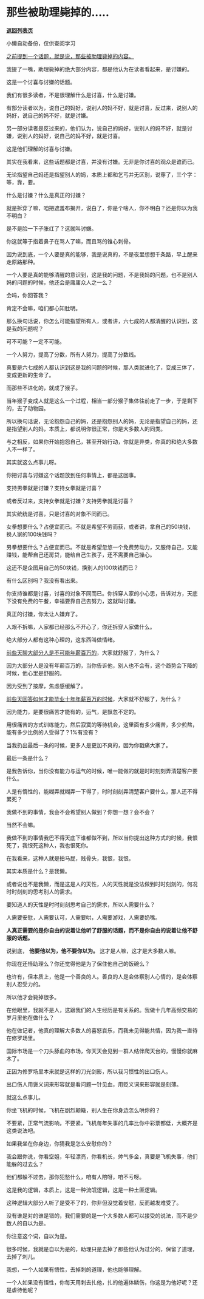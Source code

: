 # 那些被助理毙掉的.....

[**返回列表页**](/gzh/记忆承载)

小懒自动备份，仅供查阅学习

[之前提到一个话题，就是说，那些被助理毙掉的内容。  
](http://mp.weixin.qq.com/s?__biz=MzU0MjYwNDU2Mw==&mid=2247501130&idx=1&sn=72cf9fdb76195fd27d5c47007a50043a&chksm=fb1aa936cc6d202039017e85d032370fad81b77e071b74dacb2023e1346e6503c58a7ee99709&scene=21#wechat_redirect)

  

我提了一嘴，助理毙掉的绝大部分内容，都是他认为在读者看起来，是讨嫌的。  

  

这是一个讨喜与讨嫌的话题。  

  

我们有很多读者，不是很理解什么是讨喜，什么是讨嫌。  

  

有部分读者以为，说自己的妈好，说别人的妈不好，就是讨喜，反过来，说别人的妈好，说自己的妈不好，就是讨嫌。  

  

另一部分读者是反过来的，他们认为，说自己的妈好，说别人的妈不好，就是讨嫌，说别人的妈好，说自己的妈不好，就是讨喜。

  

这是他们理解的讨喜与讨嫌。

  

其实在我看来，这些话题都是讨喜，并没有讨嫌。无非是你讨喜的观众是谁而已。

  

无论指望自己妈还是指望别人的妈，本质上都和乞丐并无区别，说穿了，三个字：等，靠，要。  

  

什么是讨嫌？什么是真正的讨嫌？  

  

就是拆穿了嘛，咱把遮羞布揭开，说白了，你是个啥人，你不明白？还是你以为我不明白？

  

是不是脸一下子胀红了？这就叫讨嫌。  

  

你这就等于指着鼻子在骂人了嘛，而且骂的锥心刺骨。  

  

因为说到底，一个人要是真的能够，我是说真的，不是夜里想想千条路，早上醒来走原路那种。  

  

一个人要是真的能够清醒的意识到，这是我的问题，不是我妈的问题，也不是别人妈的问题的时候，他还会是庸庸众人之一么？

  

会吗，你回答我？

  

肯定不会嘛，咱们都心知肚明。

  

那么换句话说，你怎么可能指望所有人，或者讲，六七成的人都清醒的认识到，这是我的问题呢？  

  

可不可能？一定不可能。  

  

一个人努力，提高了分数，所有人努力，提高了分数线。  

  

真要是六七成的人都认识到这是我的问题的时候，那人类就进化了，变成三体了，变成更新的生命了。

  

而那些不进化的，就成了猴子。  

  

当年猴子变成人就是这么一个过程，相当一部分猴子集体往前走了一步，于是剩下的，去了动物园。  

  

所以换句话说，无论抱怨自己的妈，还是抱怨别人的妈，无论是指望自己的妈，还是指望别人的妈，本质上，都说明你很正常，你是大多数人的同类。  

  

与之相反，如果你开始抱怨自己，甚至开始行动，你就是异类，你真的和绝大多数人不一样了。  

  

其实就这么点事儿呀。  

  

你把讨喜与讨嫌这个话题放到任何事情上，都是这回事。  

  

支持男拳就是讨嫌？支持女拳就是讨喜？  

  

或者反过来，支持女拳就是讨嫌？支持男拳就是讨喜？  

  

其实统统是讨喜，只是讨喜的对象不同而已。

  

女拳想要什么？占便宜而已。不就是希望不劳而获，或者讲，拿自己的50块钱，换人家的100块钱吗？  

  

男拳想要什么？占便宜而已。不就是希望忽悠一个免费劳动力，又服侍自己，又能赚钱，能帮自己还房贷，能给自己生孩子，还不需要自己操心。  

  

这还不是企图用自己的50块钱，换别人的100块钱而已？

  

有什么区别吗？我没有看出来。  

  

你支持谁都是讨喜，讨喜的对象不同而已。你拆穿人家的小心思，告诉对方，天底下没有免费的午餐，幸福要靠自己去努力，这就叫讨嫌。  

  

真正的讨嫌，你太让人嫌弃了。  

  

人艰不拆嘛，人家都已经那么不开心了，你还拆穿人家做什么。

  

绝大部分人都有这种心理的，这东西叫做情绪。  

  

[前些天聊大部分人是不可能年薪百万的](http://mp.weixin.qq.com/s?__biz=MzU0MjYwNDU2Mw==&mid=2247501038&idx=2&sn=c6614f84f07ffd32df0d8bfc83b695b6&chksm=fb1aa892cc6d218485d137967c02482904d753009a417422b09e2ba0010322216ad467ae9729&scene=21#wechat_redirect)，大家就舒服了，为什么？  

  

因为大部分人是没有年薪百万的，当你告诉他，别人也不会有，这个趋势会下降的时候，他心里是舒服的。

  

因为受到了按摩，焦虑感缓解了。

  

[前些天回答如何才能毕业十年年薪百万的时候](http://mp.weixin.qq.com/s?__biz=MzU0MjYwNDU2Mw==&mid=2247501123&idx=1&sn=7a733d6f137743c3e38132f8522d9355&chksm=fb1aa93fcc6d2029558034766a140cc5ca928bddb2dacbd954f977338365aa75cfefdc08a09b&scene=21#wechat_redirect)，大家就不舒服了，为什么？  

  

因为能力，是要很痛苦才能有的，运气，是飘忽不定的。

  

用很痛苦的方式训练能力，然后寂寞的等待机会，这里面有多少痛苦，多少煎熬，能有多少比例的人受得了？1%有没有？

  

当我扔出最后一条的时候，更多人是更加不爽的，因为你戳痛大家了。  

  

最后一条是什么？  

  

是我告诉你，当你没有能力与运气的时候，唯一能做的就是时时刻刻弄清楚客户要什么。

  

人是有惰性的，能糊弄就糊弄一下得了，时时刻刻弄清楚客户要什么，那人还不得累死？  

  

我做不到的事情，我会不会希望别人做到？你想一想？会不会？

  

当然不会嘛。

  

我做不到的事情我巴不得天底下谁都做不到，所以当你提出这种方式的时候，我恨死了，我恨死这种人，我也恨死你。  

  

在我看来，这种人就是拍马屁，贱骨头，我恨，我恨。  

  

其实本质是什么？是我懒。  

  

或者说也不是我懒，而是这是人的天性，人的天性就是没法做到时时刻刻的，何况时时刻刻的思考别人的需求。  

  

要知道人的天性是时时刻刻思考自己的需求，所以人需要什么？

  

人需要安慰，人需要认可，人需要哄，人需要游戏，人需要奶嘴。

  

 **人真正需要的是你自由的说着让他听了舒服的话题，而不是你自由的说着让他不舒服的话题。**

  

说到底， **他要他以为，他不要你以为。** 这才是人嘛，这才是大多数人嘛。

  

你现在还怪助理么？你还觉得他是为了保住他自己的饭碗么？

  

也许有，但本质上，他是一个善良的人。善良的人是会体察别人心情的，是会体察别人忍受力的。

  

所以他才会毙掉很多。  

  

在他眼里，我就不是人，这跟我们的人生经历是有关系的。我做十几年高频交易的岁月里他在做什么？

  

他在做记者，他真的理解大多数人的喜怒哀乐，而我未见得能共情，因为我一直待在修罗场里。

  

国际市场是一个刀头舔血的市场，你天天会见到一群人结伴爬天台的，慢慢你就麻木了。  

  

正因为修罗场里本来就是这样的刀光剑影，所以我习惯性的出口伤人。

  

出口伤人用褒义词来形容就是看问题一针见血，用贬义词来形容就是刻薄。  

  

就这么点事儿。  

  

你坐飞机的时候，飞机在剧烈颠簸，别人坐在你身边怎么哄你的？

  

不要紧，正常气流影响，不要紧，飞机每年失事的几率比你中彩票都低，大概齐是这类说法吧。

  

如果我坐在你身边，你猜我是怎么安慰你的？

  

我会跟你说，你看空姐，年轻漂亮，你看机长，帅气多金，真要是飞机失事，他们能躲的过去么？

  

他们都躲不过去，那你犯愁什么，咱有人陪呀，咱不亏呀。  

  

这是我的逻辑，本质上，这是一种流氓逻辑，这是一种土匪逻辑。

  

这种逻辑大部分人听了是受不了的，你非但没觉着安慰，反而越发难受了。  

  

没有谁是对的谁是错的，我们需要的是一个大多数人都可以接受的说法，而不是少数人的自以为是。  

  

你注意这个词，自以为是。

  

很多时候，我就是自以为是的，助理只是去掉了那些他认为过分的，保留了道理，去掉了刺儿。

  

我想，一个人如果有悟性，去掉刺的道理，他也能够理解。

  

一个人如果没有悟性，你每天用刺去扎他，扎的他遍体鳞伤，你这是为他好呢？还是虐待他呢？

